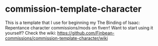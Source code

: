 # commission-template-character
This is a template that I use for beginning my The Binding of Isaac: Repentance character commissions/mods on fiverr!
Want to start using it yourself? Check the wiki: https://github.com/Finbean-commissions/commission-template-character/wiki
